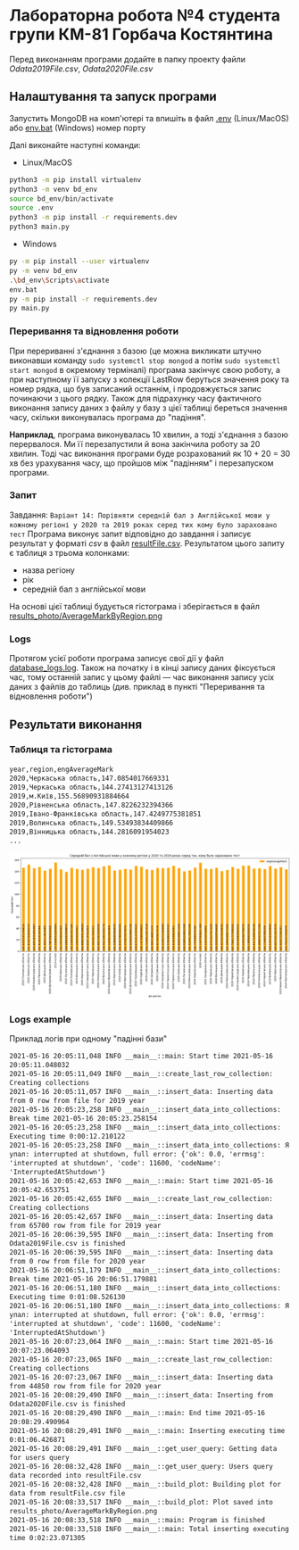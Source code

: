 # Лабораторна робота №4 студента групи КМ-81 Горбача Костянтина

Перед виконанням програми додайте в папку проекту файли *Odata2019File.csv*, *Odata2020File.csv*

## Налаштування та запуск програми

Запустить MongoDB на комп'ютері та впишіть в файл [.env](./.env) (Linux/MacOS) або [env.bat](./env.bat)
(Windows) номер порту

Далі виконайте наступні команди:

* Linux/MacOS

```bash
python3 -m pip install virtualenv
python3 -m venv bd_env
source bd_env/bin/activate
source .env
python3 -m pip install -r requirements.dev
python3 main.py
```

* Windows

```bash
py -m pip install --user virtualenv
py -m venv bd_env
.\bd_env\Scripts\activate
env.bat
py -m pip install -r requirements.dev
py main.py
```

### Переривання та відновлення роботи

При перериванні з'єднання з базою (це можна викликати штучно виконавши команду `sudo systemctl stop mongod` а потім
`sudo systemctl start mongod` в окремому терміналі)
програма закінчує свою роботу, а при наступному її запуску з колекції LastRow беруться значення року та номер рядка, що
був записаний останнім, і продовжується запис починаючи з цього рядку. Також для підрахунку часу фактичного виконання
запису даних з файлу у базу з цієї таблиці береться значення часу, скільки виконувалась програма до "падіння".

__Наприклад__, програма виконувалась 10 хвилин, а тоді з'єднання з базою перервалося. Ми її перезапустили й вона
закінчила роботу за 20 хвилин. Тоді час виконання програми буде розрахований як 10 + 20 = 30 хв без урахування часу, що
пройшов між "падінням" і перезапуском програми.

### Запит

Завдання: `Варіант 14: Порівняти середній бал з Англійської мови у кожному регіоні у 2020 та 2019 роках серед тих кому було зараховано тест`
Програма виконує запит відповідно до завдання і записує результат у форматі _csv_ в файл
[resultFile.csv](./resultFile.csv). Результатом цього запиту є таблиця з трьома колонками:

- назва регіону
- рік
- середній бал з англійської мови

На основі цієї таблиці будується гістограма і зберігається в
файл [results_photo/AverageMarkByRegion.png](./results_photo/AverageMarkByRegion.png)

### Logs

Протягом усієї роботи програма записує свої дії у файл [database_logs.log](./database_logs.log). Також на початку і в
кінці запису даних фіксується час, тому останній запис у цьому файлі — час виконання запису усіх даних з файлів до
таблиць (див. приклад в пункті "Переривання та відновлення роботи")

## Результати виконання

### Таблиця та гістограма

```
year,region,engAverageMark
2020,Черкаська область,147.0854017669331
2019,Черкаська область,144.27413127413126
2019,м.Київ,155.56890931884664
2020,Рівненська область,147.8226232394366
2019,Івано-Франківська область,147.4249775381851
2019,Волинська область,149.53493834409866
2019,Вінницька область,144.2816091954023
...
```

![image info](./results_photo/AverageMarkByRegion.png)

### Logs example

Приклад логів при одному "падінні бази"

```
2021-05-16 20:05:11,048 INFO __main__::main: Start time 2021-05-16 20:05:11.048032
2021-05-16 20:05:11,049 INFO __main__::create_last_row_collection: Creating collections
2021-05-16 20:05:11,057 INFO __main__::insert_data: Inserting data from 0 row from file for 2019 year
2021-05-16 20:05:23,258 INFO __main__::insert_data_into_collections: Break time 2021-05-16 20:05:23.258154
2021-05-16 20:05:23,258 INFO __main__::insert_data_into_collections: Executing time 0:00:12.210122
2021-05-16 20:05:23,258 INFO __main__::insert_data_into_collections: Я упал: interrupted at shutdown, full error: {'ok': 0.0, 'errmsg': 'interrupted at shutdown', 'code': 11600, 'codeName': 'InterruptedAtShutdown'}
2021-05-16 20:05:42,653 INFO __main__::main: Start time 2021-05-16 20:05:42.653751
2021-05-16 20:05:42,655 INFO __main__::create_last_row_collection: Creating collections
2021-05-16 20:05:42,657 INFO __main__::insert_data: Inserting data from 65700 row from file for 2019 year
2021-05-16 20:06:39,595 INFO __main__::insert_data: Inserting from Odata2019File.csv is finished
2021-05-16 20:06:39,595 INFO __main__::insert_data: Inserting data from 0 row from file for 2020 year
2021-05-16 20:06:51,179 INFO __main__::insert_data_into_collections: Break time 2021-05-16 20:06:51.179881
2021-05-16 20:06:51,180 INFO __main__::insert_data_into_collections: Executing time 0:01:08.526130
2021-05-16 20:06:51,180 INFO __main__::insert_data_into_collections: Я упал: interrupted at shutdown, full error: {'ok': 0.0, 'errmsg': 'interrupted at shutdown', 'code': 11600, 'codeName': 'InterruptedAtShutdown'}
2021-05-16 20:07:23,064 INFO __main__::main: Start time 2021-05-16 20:07:23.064093
2021-05-16 20:07:23,065 INFO __main__::create_last_row_collection: Creating collections
2021-05-16 20:07:23,067 INFO __main__::insert_data: Inserting data from 44850 row from file for 2020 year
2021-05-16 20:08:29,490 INFO __main__::insert_data: Inserting from Odata2020File.csv is finished
2021-05-16 20:08:29,490 INFO __main__::main: End time 2021-05-16 20:08:29.490964
2021-05-16 20:08:29,491 INFO __main__::main: Inserting executing time 0:01:06.426871
2021-05-16 20:08:29,491 INFO __main__::get_user_query: Getting data for users query
2021-05-16 20:08:32,428 INFO __main__::get_user_query: Users query data recorded into resultFile.csv
2021-05-16 20:08:32,428 INFO __main__::build_plot: Building plot for data from resultFile.csv file
2021-05-16 20:08:33,517 INFO __main__::build_plot: Plot saved into results_photo/AverageMarkByRegion.png
2021-05-16 20:08:33,518 INFO __main__::main: Program is finished
2021-05-16 20:08:33,518 INFO __main__::main: Total inserting executing time 0:02:23.071305
```